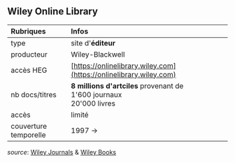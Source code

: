 ## Wiley Online Library

| Rubriques | Infos |
| :-------- | :---- |
| type | site d'**éditeur** |
| producteur | Wiley-Blackwell |
| accès HEG | [https://onlinelibrary.wiley.com](https://onlinelibrary.wiley.com) |
| nb docs/titres | **8 millions d'artciles** provenant de<br/>1'600 journaux <br/>20'000 livres |
| accès | limité |
| couverture temporelle | 1997 -> |

*source*: [Wiley Journals](https://onlinelibrary.wiley.com/library-info/products/journals) & [Wiley Books](https://onlinelibrary.wiley.com/library-info/products/books)   
